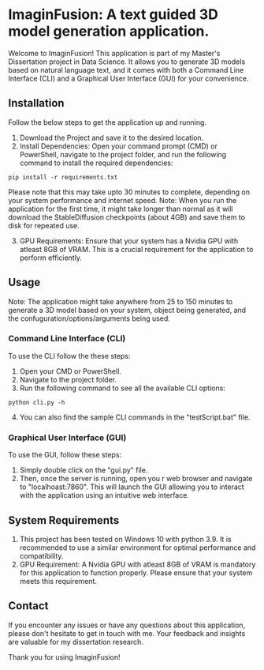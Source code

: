 # ImaginFusion: A text guided 3D model generation application.

Welcome to ImaginFusion! This application is part of my Master's Dissertation project in Data Science. It allows you to generate 3D models based on natural language text, and it comes with both a Command Line Interface (CLI) and a Graphical User Interface (GUI) for your convenience.

## Installation

Follow the below steps to get the application up and running.

1. Download the Project and save it to the desired location.
2. Install Dependencies: Open your command prompt (CMD) or PowerShell, navigate to the project folder, and run the following command to install the required dependencies:

```pip install -r requirements.txt```

Please note that this may take upto 30 minutes to complete, depending on your system performance and internet speed.
Note: When you run the application for the first time, it might take longer than normal as it will download the StableDiffusion checkpoints (about 4GB) and save them to disk for repeated use.

3. GPU Requirements: Ensure that your system has a Nvidia GPU with atleast 8GB of VRAM. This is a crucial requirement for the application to perform efficiently.

## Usage

Note: The application might take anywhere from 25 to 150 minutes to generate a 3D model based on your system, object being generated, and the confuguration/options/arguments being used.

### Command Line Interface (CLI)

To use the CLI follow the these steps:
1. Open your CMD or PowerShell.
2. Navigate to the project folder.
3. Run the following command to see all the available CLI options:
```
python cli.py -h
```
4. You can also find the sample CLI commands in the "testScript.bat" file.

### Graphical User Interface (GUI)
To use the GUI, follow these steps:
1. Simply double click on the "gui.py" file.
2. Then, once the server is running, open you r web browser and navigate to "localhoast:7860". This will launch the GUI allowing you to interact with the application using an intuitive web interface.

## System Requirements

1. This project has been tested on Windows 10 with python 3.9. It is recommended to use a similar environment for optimal performance and compatibility.
2. GPU Requirement: A Nvidia GPU with atleast 8GB of VRAM is mandatory for this application to function properly. Please ensure that your system meets this requirement.

## Contact
If you encounter any issues or have any questions about this application, please don't hesitate to get in touch with me. Your feedback and insights are valuable for my dissertation research.

Thank you for using ImaginFusion!